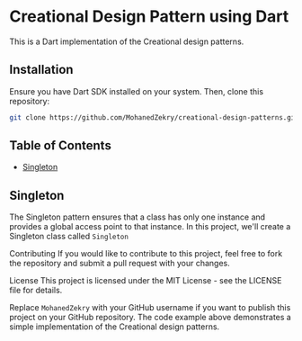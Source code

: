 # Creational Design Pattern using Dart

This is a Dart implementation of the Creational design patterns. 


## Installation
Ensure you have Dart SDK installed on your system. Then, clone this repository:

```bash
git clone https://github.com/MohanedZekry/creational-design-patterns.git
```

## Table of Contents
- [Singleton](#singleton)

## Singleton
The Singleton pattern ensures that a class has only one instance and provides a global access point to that instance.
In this project, we'll create a Singleton class called `Singleton`

 Contributing
If you would like to contribute to this project, feel free to fork the repository and submit a pull request with your changes.

License
This project is licensed under the MIT License - see the LICENSE file for details.

Replace `MohanedZekry` with your GitHub username if you want to publish this project on your GitHub repository. The code example above demonstrates a simple implementation of the Creational design patterns.
